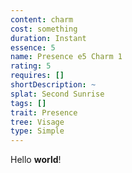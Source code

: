 ```yaml
---
content: charm
cost: something
duration: Instant
essence: 5
name: Presence e5 Charm 1
rating: 5
requires: []
shortDescription: ~
splat: Second Sunrise
tags: []
trait: Presence
tree: Visage
type: Simple
---
```


Hello **world**!
